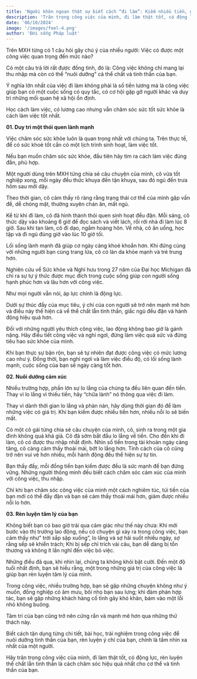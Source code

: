 ```yaml
---
title: 'Người khôn ngoan thật sự biết cách “đi làm”: Kiếm nhiều tiền, giữ sức khỏe tốt, nâng cấp bản thân, vui vẻ mỗi ngày!'
description: 'Trân trọng công việc của mình, đi làm thật tốt, có động lực và rèn luyện thể chất lẫn tinh thần là cách "chăm sóc" hiệu quả nhất cho cơ thể và tinh thần của bạn...'
date: '06/10/2024'
image: '/images/feel-4.png'
author: 'Đời sống Pháp luật'
---
```


Trên MXH từng có 1 câu hỏi gây chú ý của nhiều người: Việc có được một công việc quan trọng đến mức nào?

Có một câu trả lời rất được đồng tình, đó là: Công việc không chỉ mang lại thu nhập mà còn có thể “nuôi dưỡng” cả thể chất và tinh thần của bạn.

Ý nghĩa lớn nhất của việc đi làm không phải là số tiền lương mà là công việc giúp bạn có một cuộc sống có quy tắc, có cơ hội gặp gỡ người khác và duy trì những mối quan hệ xã hội ổn định.

Học cách làm việc, có lương cao nhưng vẫn chăm sóc sức tốt sức khỏe là cách làm việc tốt nhất.

<strong>01. Duy trì một thói quen lành mạnh</strong>

Việc chăm sóc sức khỏe luôn là quan trọng nhất với chúng ta. Trên thực tế, để có sức khoẻ tốt cần có một lịch trình sinh hoạt, làm việc tốt.

Nếu bạn muốn chăm sóc sức khỏe, đầu tiên hãy tìm ra cách làm việc đúng đắn, phù hợp.

Một người dùng trên MXH từng chia sẻ câu chuyện của mình, cô vừa tốt nghiệp xong, mỗi ngày đều thức khuya đến tận khuya, sau đó ngủ đến trưa hôm sau mới dậy.

Theo thời gian, cô cảm thấy rõ ràng rằng trạng thái cơ thể của mình gặp vấn đề, dễ chóng mặt, thường xuyên chán ăn, mất ngủ.

Kể từ khi đi làm, cô đã hình thành thói quen sinh hoạt đều đặn. Mỗi sáng, cô thức dậy vào khoảng 6 giờ để đọc sách và viết lách, rồi rời nhà đi làm lúc 8 giờ. Sau khi tan làm, cô đi dạo, ngắm hoàng hôn. Về nhà, cô ăn uống, học tập và đi ngủ đúng giờ vào lúc 10 giờ tối.

Lối sống lành mạnh đã giúp cơ ngày càng khoẻ khoắn hơn. Khi đứng cùng với những người bạn cùng trang lứa, cô có làn da khỏe mạnh và trẻ trung hơn.

Nghiên cứu về Sức khỏe và Nghỉ hưu trong 27 năm của Đại học Michigan đã chỉ ra sự tự ý thức được mục đích trong cuộc sống giúp con người sống hạnh phúc hơn và lâu hơn với công việc.

Như mọi người vẫn nói, áp lực chính là động lực.

Dưới sự thúc đẩy của mục tiêu, ý chí của con người sẽ trở nên mạnh mẽ hơn và điều này thể hiện cả về thể chất lẫn tinh thần, giấc ngủ đều đặn và hành động hiệu quả hơn.

Đối với những người yêu thích công việc, lao động không bao giờ là gánh nặng. Hãy điều tiết công việc và nghỉ ngơi, đừng làm việc quá sức và đừng tiêu hao sức khỏe của mình.

Khi bạn thực sự bận rộn, bạn sẽ tự nhiên đạt được công việc có mức lương cao như ý. Đồng thời, bạn nghỉ ngơi và làm việc điều độ, có lối sống lành mạnh, cuộc sống của bạn sẽ ngày càng tốt hơn.

<strong>02. Nuôi dưỡng cảm xúc</strong>

Nhiều trường hợp, phần lớn sự lo lắng của chúng ta đều liên quan đến tiền. Thay vì lo lắng vì thiếu tiền, hãy “chữa lành” nó thông qua việc đi làm.

Thay vì dành thời gian lo lắng và phàn nàn, hãy dùng thời gian đó để làm những việc có giá trị. Khi bạn kiếm được nhiều tiền hơn, nhiều nỗi lo sẽ biến mất.

Có một cô gái từng chia sẻ câu chuyện của mình, cô, sinh ra trong một gia đình không quá khá giả. Cô đã sớm bắt đầu lo lắng về tiền. Cho đến khi đi làm, cô có được thu nhập nhất định. Nhìn số tiền trong tài khoản ngày càng tăng, cô càng cảm thấy thoải mái, bớt lo lắng hơn. Tính cách của cô cũng trở nên vui vẻ hơn nhiều, mỗi hành động đều thể hiện sự tự tin.

Bạn thấy đấy, mỗi đồng tiền bạn kiếm được đều là sức mạnh để bạn đứng vững. Những người thông minh đều biết cách chăm sóc cảm xúc của mình với công việc, thu nhập.

Chỉ khi bạn chăm sóc công việc của mình một cách nghiêm túc, túi tiền của bạn mới có thể đầy đặn và bạn sẽ cảm thấy thoải mái hơn, giảm được nhiều nỗi lo hơn.

<strong>03. Rèn luyện tâm lý của bạn</strong>

Không biết bạn có bao giờ trải qua cảm giác như thế này chưa: Khi mới bước vào thị trường lao động, nếu có chuyện gì xảy ra trong công việc, bạn cảm thấy như” trời sắp sập xuống”, lo lắng và sợ hãi suốt nhiều ngày, sợ rằng sếp sẽ khiển trách; Khi bị sếp chỉ trích vài câu, bạn dễ dàng bị tổn thương và không ít lần nghĩ đến việc bỏ việc.

Những điều đã qua, khi nhìn lại, chúng ta không khỏi bật cười. Đến một độ tuổi nhất định, bạn sẽ hiểu rằng, một trong những giá trị của công việc là giúp bạn rèn luyện tâm lý của mình.

Trong công việc, nhiều trường hợp, bạn sẽ gặp những chuyện không như ý muốn, đồng nghiệp có âm mưu, bôi nhọ bạn sau lưng; khi đàm phán hợp tác, bạn sẽ gặp những khách hàng cố tình gây khó khăn, bám vào một lỗi nhỏ không buông.

Tâm trí của bạn cũng trở nên cứng rắn và mạnh mẽ hơn qua những thử thách này.

Biết cách tận dụng từng chi tiết, bài học, trải nghiệm trong công việc để nuôi dưỡng tinh thần của bạn, rèn luyện ý chí của bạn, chính là tầm nhìn xa nhất của một người.

Hãy trân trọng công việc của mình, đi làm thật tốt, có động lực, rèn luyện thể chất lẫn tinh thần là cách chăm sóc hiệu quả nhất cho cơ thể và tinh thần của bạn.
